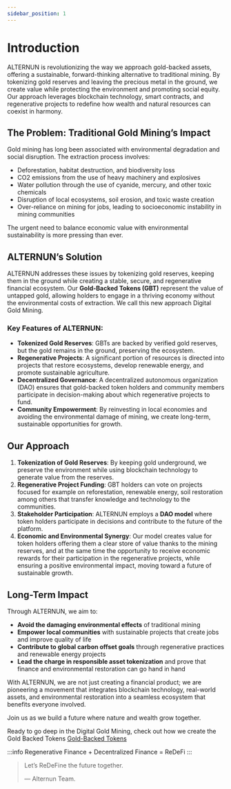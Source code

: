```yaml
---
sidebar_position: 1
---
```


# Introduction

ALTERNUN is revolutionizing the way we approach gold-backed assets, offering a sustainable, forward-thinking alternative to traditional mining. By tokenizing gold reserves and leaving the precious metal in the ground, we create value while protecting the environment and promoting social equity. Our approach leverages blockchain technology, smart contracts, and regenerative projects to redefine how wealth and natural resources can coexist in harmony.

## The Problem: Traditional Gold Mining’s Impact
Gold mining has long been associated with environmental degradation and social disruption. The extraction process involves:
- Deforestation, habitat destruction, and biodiversity loss
- CO2 emissions from the use of heavy machinery and explosives
- Water pollution through the use of cyanide, mercury, and other toxic chemicals
- Disruption of local ecosystems, soil erosion, and toxic waste creation
- Over-reliance on mining for jobs, leading to socioeconomic instability in mining communities

The urgent need to balance economic value with environmental sustainability is more pressing than ever.

## ALTERNUN’s Solution
ALTERNUN addresses these issues by tokenizing gold reserves, keeping them in the ground while creating a stable, secure, and regenerative financial ecosystem. Our **Gold-Backed Tokens (GBT)** represent the value of untapped gold, allowing holders to engage in a thriving economy without the environmental costs of extraction.  We call this new approach Digital Gold Mining.

### Key Features of ALTERNUN:
- **Tokenized Gold Reserves**: GBTs are backed by verified gold reserves, but the gold remains in the ground, preserving the ecosystem.
- **Regenerative Projects**: A significant portion of resources is directed into projects that restore ecosystems, develop renewable energy, and promote sustainable agriculture.
- **Decentralized Governance**: A decentralized autonomous organization (DAO) ensures that gold-backed token holders and community members participate in decision-making about which regenerative projects to fund.
- **Community Empowerment**: By reinvesting in local economies and avoiding the environmental damage of mining, we create long-term, sustainable opportunities for growth.
## Our Approach
1. **Tokenization of Gold Reserves**: By keeping gold underground, we preserve the environment while using blockchain technology to generate value from the reserves.
2. **Regenerative Project Funding**: GBT holders can vote on projects focused for example on reforestation, renewable energy, soil restoration among others that transfer knowledge and technology to the communities. 
3. **Stakeholder Participation**: ALTERNUN employs a **DAO model** where token holders participate in decisions and contribute to the future of the platform. 
4. **Economic and Environmental Synergy**: Our model creates value for token holders offering them a clear store of value thanks to the mining reserves, and at the same time the opportunity to receive economic rewards for their participation in the regenerative projects, while ensuring a positive environmental impact, moving toward a future of sustainable growth.

## Long-Term Impact
Through ALTERNUN, we aim to:
- **Avoid the damaging environmental effects** of traditional mining
- **Empower local communities** with sustainable projects that create jobs and improve quality of life
- **Contribute to global carbon offset goals** through regenerative practices and renewable energy projects
- **Lead the charge in responsible asset tokenization** and prove that finance and environmental restoration can go hand in hand

With ALTERNUN, we are not just creating a financial product; we are pioneering a movement that integrates blockchain technology, real-world assets, and environmental restoration into a seamless ecosystem that benefits everyone involved.

Join us as we build a future where nature and wealth grow together.

Ready to go deep in the Digital Gold Mining, check out how we create the Gold Backed Tokens [Gold-Backed Tokens](/docs/tutorial-basics/gold-backed-tokens) 

:::info
Regenerative Finance + Decentralized Finance = ReDeFi 
:::

> Let’s ReDeFine the future together.
>
> — Alternun Team.


